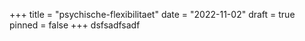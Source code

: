 +++
title = "psychische-flexibilitaet"
date = "2022-11-02"
draft = true
pinned = false
+++
dsfsadfsadf